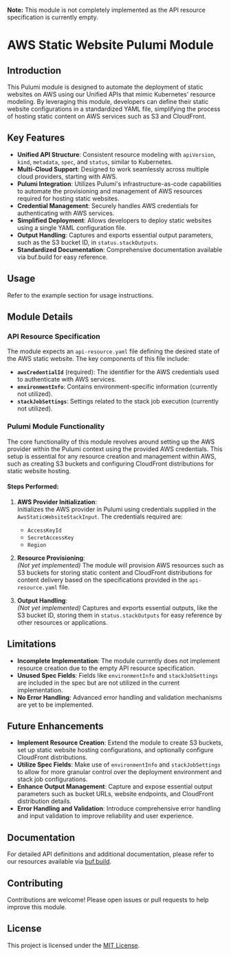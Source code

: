 **Note:** This module is not completely implemented as the API resource specification is currently empty.

# AWS Static Website Pulumi Module

## Introduction

This Pulumi module is designed to automate the deployment of static websites on AWS using our Unified APIs that mimic Kubernetes' resource modeling. By leveraging this module, developers can define their static website configurations in a standardized YAML file, simplifying the process of hosting static content on AWS services such as S3 and CloudFront.

## Key Features

- **Unified API Structure**: Consistent resource modeling with `apiVersion`, `kind`, `metadata`, `spec`, and `status`, similar to Kubernetes.
- **Multi-Cloud Support**: Designed to work seamlessly across multiple cloud providers, starting with AWS.
- **Pulumi Integration**: Utilizes Pulumi's infrastructure-as-code capabilities to automate the provisioning and management of AWS resources required for hosting static websites.
- **Credential Management**: Securely handles AWS credentials for authenticating with AWS services.
- **Simplified Deployment**: Allows developers to deploy static websites using a single YAML configuration file.
- **Output Handling**: Captures and exports essential output parameters, such as the S3 bucket ID, in `status.stackOutputs`.
- **Standardized Documentation**: Comprehensive documentation available via buf.build for easy reference.

## Usage

Refer to the example section for usage instructions.

## Module Details

### API Resource Specification

The module expects an `api-resource.yaml` file defining the desired state of the AWS static website. The key components of this file include:

- **`awsCredentialId`** (required): The identifier for the AWS credentials used to authenticate with AWS services.
- **`environmentInfo`**: Contains environment-specific information (currently not utilized).
- **`stackJobSettings`**: Settings related to the stack job execution (currently not utilized).

### Pulumi Module Functionality

The core functionality of this module revolves around setting up the AWS provider within the Pulumi context using the provided AWS credentials. This setup is essential for any resource creation and management within AWS, such as creating S3 buckets and configuring CloudFront distributions for static website hosting.

#### Steps Performed:

1. **AWS Provider Initialization**:  
   Initializes the AWS provider in Pulumi using credentials supplied in the `AwsStaticWebsiteStackInput`. The credentials required are:

   - `AccessKeyId`
   - `SecretAccessKey`
   - `Region`

2. **Resource Provisioning**:  
   *(Not yet implemented)* The module will provision AWS resources such as S3 buckets for storing static content and CloudFront distributions for content delivery based on the specifications provided in the `api-resource.yaml` file.

3. **Output Handling**:  
   *(Not yet implemented)* Captures and exports essential outputs, like the S3 bucket ID, storing them in `status.stackOutputs` for easy reference by other resources or applications.

## Limitations

- **Incomplete Implementation**: The module currently does not implement resource creation due to the empty API resource specification.
- **Unused Spec Fields**: Fields like `environmentInfo` and `stackJobSettings` are included in the spec but are not utilized in the current implementation.
- **No Error Handling**: Advanced error handling and validation mechanisms are yet to be implemented.

## Future Enhancements

- **Implement Resource Creation**: Extend the module to create S3 buckets, set up static website hosting configurations, and optionally configure CloudFront distributions.
- **Utilize Spec Fields**: Make use of `environmentInfo` and `stackJobSettings` to allow for more granular control over the deployment environment and stack job configurations.
- **Enhance Output Management**: Capture and expose essential output parameters such as bucket URLs, website endpoints, and CloudFront distribution details.
- **Error Handling and Validation**: Introduce comprehensive error handling and input validation to improve reliability and user experience.

## Documentation

For detailed API definitions and additional documentation, please refer to our resources available via [buf.build](https://buf.build).

## Contributing

Contributions are welcome! Please open issues or pull requests to help improve this module.

## License

This project is licensed under the [MIT License](LICENSE).